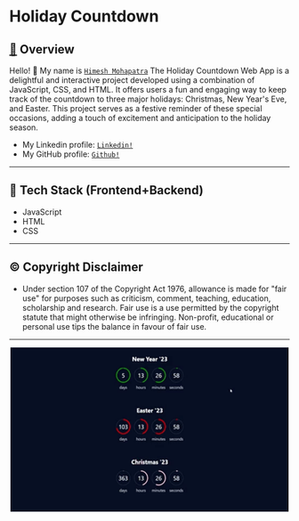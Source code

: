 #  Holiday Countdown

<h2 align="left">
     <b>
         <a href="https://github.com/himeshx/Calculator">
             🔰</a> Overview
     </b>
</h2>

Hello! 👋
My name is <a href="https://github.com/himeshx">```Himesh Mohapatra```</a> 
The Holiday Countdown Web App is a delightful and interactive project developed using a combination of JavaScript, CSS, and HTML. It offers users a fun and engaging way to keep track of the countdown to three major holidays: Christmas, New Year's Eve, and Easter. This project serves as a festive reminder of these special occasions, adding a touch of excitement and anticipation to the holiday season.
- My Linkedin profile: <a href="https://www.linkedin.com/in/himesh-mohapatra-386aa8224/">```Linkedin!```</a>
- My GitHub profile: <a href="https://github.com/himeshx">```Github!```</a>
----
<h2 align="left">
    <b>
            🏹</a> Tech Stack (Frontend+Backend)
    </b>
</h2>

- JavaScript 
- HTML 
- CSS
  
----
<h2 align="left">
  <b>
    ©️ Copyright Disclaimer
  </b>
</h2>

- Under section 107 of the Copyright Act 1976, allowance is made for "fair use" for purposes such as criticism, comment, teaching, education, scholarship and research. Fair use is a use permitted by the copyright statute that might otherwise be infringing. Non-profit, educational or personal use tips the balance in favour of fair use.   
----
<div align="center">
<img width="500px" height="295px" src="Readme Resources/countdown.gif"/>
</div>

